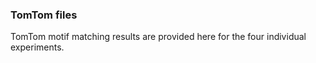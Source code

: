 ### TomTom files  
TomTom motif matching results are provided here for the four individual experiments.
